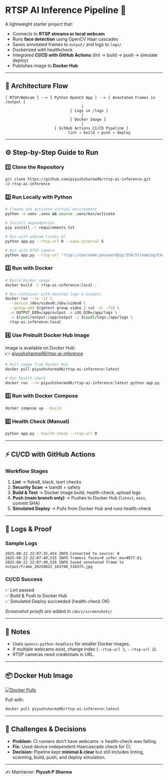 # RTSP AI Inference Pipeline 🚀

A lightweight starter project that:
- Connects to **RTSP streams or local webcam**  
- Runs **face detection** using OpenCV Haar cascades  
- Saves annotated frames to `output/` and logs to `logs/`  
- Dockerized with healthcheck  
- Integrated **CI/CD with GitHub Actions** (lint → build → push → simulate deploy)  
- Publishes image to **Docker Hub**  

---

## 📌 Architecture Flow

```
[ RTSP/Webcam ] --> [ Python OpenCV App ] --> [ Annotated Frames in /output ]
                                  |
                             [ Logs in /logs ]
                                  |
                             [ Docker Image ]
                                  |
                      [ GitHub Actions CI/CD Pipeline ]
                            lint → build → push → deploy
```

---

## ⚙️ Step-by-Step Guide to Run

### 1️⃣ Clone the Repository
```bash
git clone https://github.com/piyushsharma96/rtsp-ai-inference.git
cd rtsp-ai-inference
```

### 2️⃣ Run Locally with Python
```bash
# Create and activate virtual environment
python -m venv .venv && source .venv/bin/activate

# Install dependencies
pip install -r requirements.txt

# Run with webcam (index 0)
python app.py --rtsp-url 0 --save-interval 5

# Run with RTSP camera
python app.py --rtsp-url "rtsp://username:password@ip:554/Streaming/Channels/101"
```

### 3️⃣ Run with Docker
```bash
# Build Docker image
docker build -t rtsp-ai-inference:local .

# Run container with mounted logs & outputs
docker run --rm -it \
  --device /dev/video0:/dev/video0 \
  --group-add $(getent group video | cut -d: -f3) \
  -e OUTPUT_DIR=/app/output -e LOG_DIR=/app/logs \
  -v $(pwd)/output:/app/output -v $(pwd)/logs:/app/logs \
  rtsp-ai-inference:local
```

### 4️⃣ Use Prebuilt Docker Hub Image
Image is available on Docker Hub:  
👉 [piyushsharma96/rtsp-ai-inference](https://hub.docker.com/r/piyushsharma96/rtsp-ai-inference)

```bash
# Pull image from Docker Hub
docker pull piyushsharma96/rtsp-ai-inference:latest

# Run health check
docker run --rm piyushsharma96/rtsp-ai-inference:latest python app.py --health-check
```

### 5️⃣ Run with Docker Compose
```bash
docker compose up --build
```

### 6️⃣ Health Check (Manual)
```bash
python app.py --health-check --rtsp-url 0
```

---

## ⚡ CI/CD with GitHub Actions

### Workflow Stages
1. **Lint** → flake8, black, isort checks  
2. **Security Scan** → bandit + safety  
3. **Build & Test** → Docker image build, health-check, upload logs  
4. **Push (main branch only)** → Pushes to Docker Hub (`latest`, `main`, commit SHA)  
5. **Simulated Deploy** → Pulls from Docker Hub and runs health-check  

---

## 📜 Logs & Proof

### Sample Logs
```
2025-08-22 22:07:35,454 INFO Connected to source: 0
2025-08-22 22:07:40,515 INFO frame=1 faces=0 infer_ms=4877.61
2025-08-22 22:07:40,526 INFO Saved annotated frame to output/frame_20250822_163740_516375.jpg
```

### CI/CD Success
✅ Lint passed  
✅ Build & Push to Docker Hub  
✅ Simulated Deploy succeeded (health-check OK)  

_Screenshot proofs are added in `/docs/screenshots/`_  

---

## 📝 Notes
- Uses `opencv-python-headless` for smaller Docker images.  
- If multiple webcams exist, change index (`--rtsp-url 1`, `--rtsp-url 2`).  
- RTSP cameras need credentials in URL.  

---

## 📦 Docker Hub Image

[![Docker Pulls](https://img.shields.io/docker/pulls/piyushsharma96/rtsp-ai-inference?logo=docker)](https://hub.docker.com/r/piyushsharma96/rtsp-ai-inference)

Pull with:
```bash
docker pull piyushsharma96/rtsp-ai-inference:latest
```

---

## 🚧 Challenges & Decisions
- **Problem:** CI runners don’t have webcams → health-check was failing.  
- **Fix:** Used device-independent Haarcascade check for CI.  
- **Decision:** Pipeline kept **minimal & clear** but still includes linting, scanning, build, push, and deploy simulation.  

---

✍️ Maintainer: **Piyush P Sharma**

